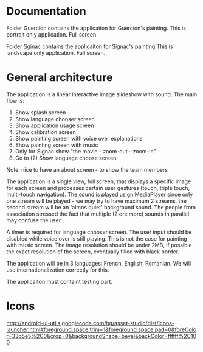Documentation
=============

Folder Guercion contains the application for Guercion's painting.
This is portrait only application.
Full screen.

Folder Sginac contains the applicaiton for Signac's painting
This is landscape only application.
Full screen.

General architecture
====================

The application is a linear interactive image slideshow with sound.
The main flow is:
1. Show splash screen
2. Show language chooser screen
3. Show application usage screen
4. Show calibration screen
5. Show painting screen with voice over explanations
6. Show painting screen with music
7. Only for Signac show "the movie - zoom-out - zoom-in"
8. Go to (2) Show language choose screen

Note: nice to have an about screen - to show the team members

The application is a single view, full screen, that displays a specific image for each screen and processes certain user gestures (touch, triple touch, multi-touch navigation).
The sound is played usign MediaPlayer since only one stream will be played - we may try to have maximum 2 streams, the second stream will be an 'almos quiet' background sound. The people from association stressed the fact that multiple (2 ore more) sounds in parallel may confuse the user.

A timer is required for language chooser screen.
The user input should be disabled while voice over is still playing. This is not the case for painting with music screen.
The image resolution should be under 2MB, if possible the exact resolution of the screen, eventually filled with black border.

The application will be in 3 languages: French, English, Romanian. We will use internationalization correctly for this.

The applicaiton must containt testing part.

Icons
=====

http://android-ui-utils.googlecode.com/hg/asset-studio/dist/icons-launcher.html#foreground.space.trim=1&foreground.space.pad=0&foreColor=33b5e5%2C0&crop=0&backgroundShape=bevel&backColor=ffffff%2C100
